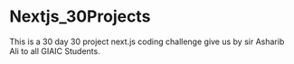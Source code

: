# Nextjs_30Projects
This is a 30 day 30 project next.js coding challenge give us by sir Asharib Ali to all GIAIC Students.
